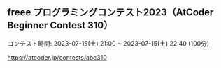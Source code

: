 ## freee プログラミングコンテスト2023（AtCoder Beginner Contest 310）
コンテスト時間: 2023-07-15(土) 21:00 ~ 2023-07-15(土) 22:40 (100分)

https://atcoder.jp/contests/abc310
